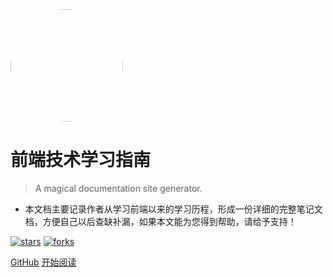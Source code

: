 <img width="180px" style="border-radius: 50%" bor src="http://upload.mobiletrain.org/2020/0215/1581742334217.png">

# 前端技术学习指南
> A magical documentation site generator.

- 本文档主要记录作者从学习前端以来的学习历程，形成一份详细的完整笔记文档，方便自己以后查缺补漏，如果本文能为您得到帮助，请给予支持！

[![stars](https://badgen.net/github/stars/Q-Angelo/Nodejs-Roadmap?icon=github&color=4ab8a1)](https://github.com/Q-Angelo/Nodejs-Roadmap) [![forks](https://badgen.net/github/forks/Q-Angelo/Nodejs-Roadmap?icon=github&color=4ab8a1)](https://github.com/Q-Angelo/Nodejs-Roadmap)

[GitHub](<https://github.com/Q-Angelo/Nodejs-Roadmap>)
[开始阅读](Home)